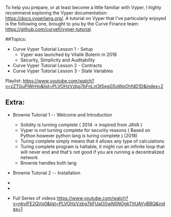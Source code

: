 To help you prepare, or at least become a little familiar with Vyper, I highly recommend exploring the Vyper documentation: https://docs.vyperlang.org/. A tutorial on Vyper that I've particularly enjoyed is the following one, brought to you by the Curve Finance team: https://github.com/curvefi/vyper-tutorial.

##Topics:

- Curve Vyper Tutorial Lesson 1 - Setup
    - Vyper was launched by Vitalik Buterin in 2018
    - Security, Simplicity and Auditability
- Curve Vyper Tutorial Lesson 2 - Contracts
- Curve Vyper Tutorial Lesson 3 - State Variables

Playlist: https://www.youtube.com/watch?v=zZTGuPlWrHo&list=PLVOHzVzbg7bFnLnl3t5egG5oWpOhfdD1D&index=2

## Extra:

- Brownie Tutorial 1 -- Welcome and Introduction
    - Solidity is turning complete ( 2014 -> inspired from JAVA )
    - Vyper is not turning complete for security reasons ( Based on Python however python lang is turing complete ) (2018)
    - Turing complete simply means that it allows any type of calculations
    - Turing complete program is haltable, it might run an infinite loop that will never end and that's not good if you are running a decentralized network
    - Brownie handles both lang
- Brownie Tutorial 2 -- Installation
- 
-



- Full Series of videos https://www.youtube.com/watch?v=nkvIFE2QVp0&list=PLVOHzVzbg7bFUaOGwN0NOgkTItUAVyBBQ&index=1